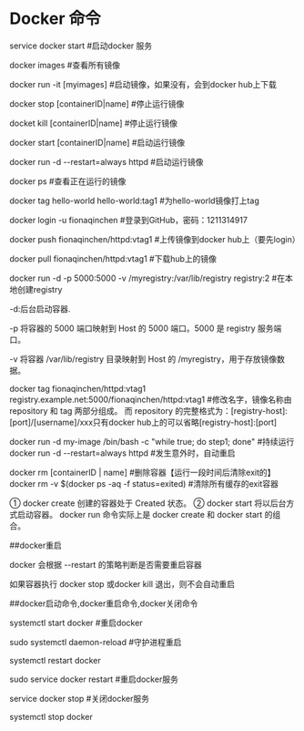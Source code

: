 # Docker 命令
service docker start                #启动docker 服务

docker images                       #查看所有镜像

docker run -it [myimages]           #启动镜像，如果没有，会到docker hub上下载

docker stop [containerID|name]      #停止运行镜像

docket kill [containerID|name]       #停止运行镜像

docker start [containerID|name]      #启动运行镜像

docker run -d --restart=always httpd  #启动运行镜像

docker ps  #查看正在运行的镜像

docker tag hello-world hello-world:tag1    #为hello-world镜像打上tag

docker login -u fionaqinchen    #登录到GitHub，密码：1211314917

docker push fionaqinchen/httpd:vtag1     #上传镜像到docker hub上（要先login）

docker pull fionaqinchen/httpd:vtag1      #下载hub上的镜像

docker run -d -p 5000:5000 -v /myregistry:/var/lib/registry registry:2      #在本地创建registry

-d:后台启动容器.

-p 将容器的 5000 端口映射到 Host 的 5000 端口。5000 是 registry 服务端口。

-v 将容器 /var/lib/registry 目录映射到 Host 的 /myregistry，用于存放镜像数据。

docker tag fionaqinchen/httpd:vtag1 registry.example.net:5000/fionaqinchen/httpd:vtag1 
#修改名字，镜像名称由 repository 和 tag 两部分组成。
而 repository 的完整格式为：[registry-host]:[port]/[username]/xxx只有docker hub上的可以省略[registry-host]:[port]

docker run -d my-image /bin/bash -c "while true; do step1; done"    #持续运行docker run -d --restart=always httpd  #发生意外时，自动重启

docker rm [containerID | name]                      #删除容器【运行一段时间后清除exit的】
docker rm -v $(docker ps -aq -f status=exited)      #清除所有缓存的exit容器

① docker create 创建的容器处于 Created 状态。
② docker start 将以后台方式启动容器。 docker run 命令实际上是 docker create 和 docker start 的组合。

##docker重启

docker 会根据 --restart 的策略判断是否需要重启容器

如果容器执行 docker stop 或docker kill 退出，则不会自动重启

##docker启动命令,docker重启命令,docker关闭命令

systemctl start docker               #重启docker

sudo systemctl daemon-reload         #守护进程重启

systemctl restart  docker           

sudo service docker restart         #重启docker服务

service docker stop                #关闭docker服务

systemctl stop docker

